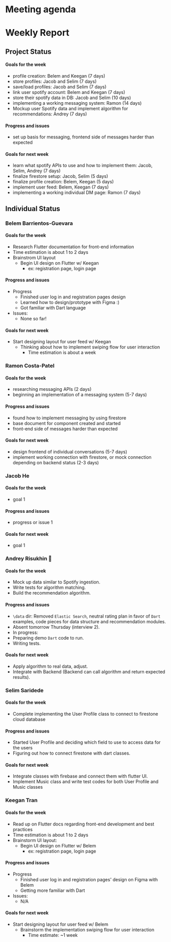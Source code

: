 # Meeting agenda

# Weekly Report

## Project Status

#### Goals for the week

- profile creation: Belem and Keegan (7 days)
- store profiles: Jacob and Selim (7 days)
- save/load profiles: Jacob and Selim (7 days)
- link user spotify account: Belem and Keegan (7 days)
- store their spotify data in DB: Jacob and Selim (10 days)
- implementing a working messaging system: Ramon (14 days)
- Mockup user Spotify data and implement algorithm for recommendations: Andrey (7 days)

#### Progress and issues

- set up basis for messaging, frontend side of messages harder than expected

#### Goals for next week

- learn what spotify APIs to use and how to implement them: Jacob, Selim, Andrey (7 days)
- finalize firestore setup: Jacob, Selim (5 days)
- finalize profile creation: Belem, Keegan (5 days)
- implement user feed: Belem, Keegan (7 days)
- implementing a working individual DM page: Ramon (7 days)

## Individual Status

### Belem Barrientos-Guevara

#### Goals for the week

- Research Flutter documentation for front-end information
- Time estimation is about 1 to 2 days
- Brainstrom UI layout
  - Begin UI design on Flutter w/ Keegan
    - ex: registration page, login page

#### Progress and issues

- Progress
  - Finished user log in and registration pages design
  - Learned how to design/prototype with Figma :)
  - Got familiar with Dart language
- Issues:
  - None so far!

#### Goals for next week

- Start designing layout for user feed w/ Keegan
  - Thinking about how to implement swiping flow for user interaction
    - Time estimation is about a week

### Ramon Costa-Patel

#### Goals for the week

- researching messaging APIs (2 days)
- beginning an implementation of a messaging system (5-7 days)

#### Progress and issues

- found how to implement messaging by using firestore
- base document for component created and started
- front-end side of messages harder than expected

#### Goals for next week

- design frontend of individual conversations (5-7 days)
- implement working connection with firestore, or mock connection depending on backend status (2-3 days)

### Jacob He

#### Goals for the week

- goal 1

#### Progress and issues

- progress or issue 1

#### Goals for next week

- goal 1

### Andrey Risukhin :pig_nose:

#### Goals for the week

- Mock up data similar to Spotify ingestion.
- Write tests for algorithm matching.
- Build the recommendation algorithm.

#### Progress and issues

- `\data` dir: Removed `Elastic Search`, neutral rating plan in favor of `Dart` examples, code pieces for data structure and recommendation modules.
- Absent tomorrow Thursday (interview 2).
- In progress:
- Preparing demo `Dart` code to run.
- Writing tests.

#### Goals for next week

- Apply algorithm to real data, adjust.
- Integrate with Backend (Backend can call algorithm and return expected results).

### Selim Saridede
#### Goals for the week
* Complete implementing the User Profile class to connect to firestone cloud database
#### Progress and issues
* Started User Profile and deciding which field to use to access data for the users
* Figuring out how to connect firestone with dart classes.
#### Goals for next week
* Integrate classes with firebase and connect them with flutter UI.
* Implement Music class and write test codes for both User Profile and Music classes

### Keegan Tran

#### Goals for the week

- Read up on Flutter docs regarding front-end development and best practices
- Time estimation is about 1 to 2 days
- Brainstorm UI layout:
  - Begin UI design on Flutter w/ Belem
    - ex: registration page, login page

#### Progress and issues

- Progress
  - Finished user log in and registration pages' design on Figma with Belem
  - Getting more familiar with Dart
- Issues:
  - N/A

#### Goals for next week

- Start designing layout for user feed w/ Belem
  - Brainstorm the implementation swiping flow for user interaction
    - Time estimate: ~1 week
